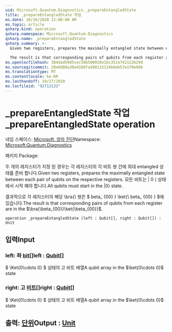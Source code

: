 ```yaml
---
uid: Microsoft.Quantum.Diagnostics._prepareEntangledState
title: _prepareEntangledState 작업
ms.date: 10/26/2020 12:00:00 AM
ms.topic: article
qsharp.kind: operation
qsharp.namespace: Microsoft.Quantum.Diagnostics
qsharp.name: _prepareEntangledState
qsharp.summary: >-
  Given two registers, prepares the maximally entangled state between each pair of qubits on the respective registers. All qubits must start in the |0⟩ state.

  The result is that corresponding pairs of qubits from each register are in the $\bra{\beta_{00}}\ket{\beta_{00}}$.
ms.openlocfilehash: 384dad5905cec50b500028e1bc352a742122b299
ms.sourcegitcommit: 29e0d88a30e4166fa580132124b0eb57e1f0e986
ms.translationtype: MT
ms.contentlocale: ko-KR
ms.lasthandoff: 10/27/2020
ms.locfileid: "92713133"
---
```

# <a name="_prepareentangledstate-operation"></a><span data-ttu-id="a92cc-102">_prepareEntangledState 작업</span><span class="sxs-lookup"><span data-stu-id="a92cc-102">_prepareEntangledState operation</span></span>

<span data-ttu-id="a92cc-103">네임 스페이스: [Microsoft. 양자 진단](xref:Microsoft.Quantum.Diagnostics)</span><span class="sxs-lookup"><span data-stu-id="a92cc-103">Namespace: [Microsoft.Quantum.Diagnostics](xref:Microsoft.Quantum.Diagnostics)</span></span>

<span data-ttu-id="a92cc-104">패키지 [](https://nuget.org/packages/)</span><span class="sxs-lookup"><span data-stu-id="a92cc-104">Package: [](https://nuget.org/packages/)</span></span>


<span data-ttu-id="a92cc-105">두 개의 레지스터가 지정 된 경우는 각 레지스터의 각 비트 쌍 간에 최대 entangled 상태를 준비 합니다.</span><span class="sxs-lookup"><span data-stu-id="a92cc-105">Given two registers, prepares the maximally entangled state between each pair of qubits on the respective registers.</span></span>
<span data-ttu-id="a92cc-106">모든 비트는 | 0 ⟩ 상태에서 시작 해야 합니다.</span><span class="sxs-lookup"><span data-stu-id="a92cc-106">All qubits must start in the |0⟩ state.</span></span>

<span data-ttu-id="a92cc-107">결과적으로 각 레지스터의 해당 \bra{\ 쌍은 $ beta_ {00} } \ket{\ beta_ {00} } $에 있습니다.</span><span class="sxs-lookup"><span data-stu-id="a92cc-107">The result is that corresponding pairs of qubits from each register are in the $\bra{\beta_{00}}\ket{\beta_{00}}$.</span></span>

```qsharp
operation _prepareEntangledState (left : Qubit[], right : Qubit[]) : Unit
```


## <a name="input"></a><span data-ttu-id="a92cc-108">입력</span><span class="sxs-lookup"><span data-stu-id="a92cc-108">Input</span></span>

### <a name="left--qubit"></a><span data-ttu-id="a92cc-109">left: 좌 [bit](xref:microsoft.quantum.lang-ref.qubit)[]</span><span class="sxs-lookup"><span data-stu-id="a92cc-109">left : [Qubit](xref:microsoft.quantum.lang-ref.qubit)[]</span></span>

<span data-ttu-id="a92cc-110">$ \Ket{0\cdots 0} $ 상태의 고 비트 배열</span><span class="sxs-lookup"><span data-stu-id="a92cc-110">A qubit array in the $\ket{0\cdots 0}$ state</span></span>


### <a name="right--qubit"></a><span data-ttu-id="a92cc-111">right: 고 [비트](xref:microsoft.quantum.lang-ref.qubit)[]</span><span class="sxs-lookup"><span data-stu-id="a92cc-111">right : [Qubit](xref:microsoft.quantum.lang-ref.qubit)[]</span></span>

<span data-ttu-id="a92cc-112">$ \Ket{0\cdots 0} $ 상태의 고 비트 배열</span><span class="sxs-lookup"><span data-stu-id="a92cc-112">A qubit array in the $\ket{0\cdots 0}$ state</span></span>



## <a name="output--unit"></a><span data-ttu-id="a92cc-113">출력: [단위](xref:microsoft.quantum.lang-ref.unit)</span><span class="sxs-lookup"><span data-stu-id="a92cc-113">Output : [Unit](xref:microsoft.quantum.lang-ref.unit)</span></span>

